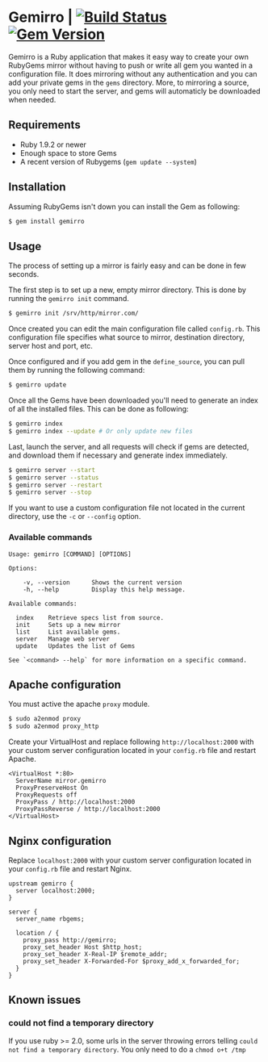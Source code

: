 # Gemirro | [![Build Status](https://travis-ci.org/PierreRambaud/gemirro.svg?branch=master)](https://travis-ci.org/PierreRambaud/gemirro) [![Gem Version](https://badge.fury.io/rb/gemirro.svg)](http://badge.fury.io/rb/gemirro)

Gemirro is a Ruby application that makes it easy way to create your own RubyGems mirror without having to push or write all gem you wanted in a configuration file.
It does mirroring without any authentication and you can add your private gems in the `gems` directory.
More, to mirroring a source, you only need to start the server, and gems will automaticly be downloaded when needed.

## Requirements

* Ruby 1.9.2 or newer
* Enough space to store Gems
* A recent version of Rubygems (`gem update --system`)

## Installation

Assuming RubyGems isn't down you can install the Gem as following:

```bash
$ gem install gemirro
```

## Usage

The process of setting up a mirror is fairly easy and can be done in few seconds.

The first step is to set up a new, empty mirror directory.
This is done by running the `gemirro init` command.

```bash
$ gemirro init /srv/http/mirror.com/
```

Once created you can edit the main configuration file called `config.rb`.
This configuration file specifies what source to mirror, destination directory, server host and port, etc.

Once configured and if you add gem in the `define_source`, you can pull them by running the following command:

```bash
$ gemirro update
```

Once all the Gems have been downloaded you'll need to generate an index of all the installed files. This can be done as following:

```bash
$ gemirro index
$ gemirro index --update # Or only update new files
```

Last, launch the server, and all requests will check if gems are detected, and download them if necessary and generate index immediately.

```bash
$ gemirro server --start
$ gemirro server --status
$ gemirro server --restart
$ gemirro server --stop

```

If you want to use a custom configuration file not located in the current directory, use the `-c` or `--config` option.

### Available commands

```
Usage: gemirro [COMMAND] [OPTIONS]

Options:

    -v, --version      Shows the current version
    -h, --help         Display this help message.

Available commands:

  index    Retrieve specs list from source.
  init     Sets up a new mirror
  list     List available gems.
  server   Manage web server
  update   Updates the list of Gems

See `<command> --help` for more information on a specific command.
```

## Apache configuration

You must active the apache `proxy` module.

```bash
$ sudo a2enmod proxy
$ sudo a2enmod proxy_http
```

Create your VirtualHost and replace following `http://localhost:2000` with your custom server configuration located in your `config.rb` file and restart Apache.

```
<VirtualHost *:80>
  ServerName mirror.gemirro
  ProxyPreserveHost On
  ProxyRequests off
  ProxyPass / http://localhost:2000
  ProxyPassReverse / http://localhost:2000
</VirtualHost>
```

## Nginx configuration

Replace `localhost:2000` with your custom server configuration located in your `config.rb` file and restart Nginx.

```
upstream gemirro {
  server localhost:2000;
}

server {
  server_name rbgems;

  location / {
    proxy_pass http://gemirro;
    proxy_set_header Host $http_host;
    proxy_set_header X-Real-IP $remote_addr;
    proxy_set_header X-Forwarded-For $proxy_add_x_forwarded_for;
  }
}
```

## Known issues

### could not find a temporary directory

If you use ruby >= 2.0, some urls in the server throwing errors telling `could not find a temporary directory`.
You only need to do a `chmod o+t /tmp`

